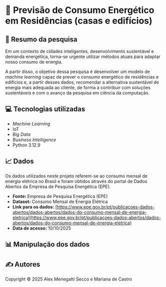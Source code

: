 # 🔎 Previsão de Consumo Energético em Residências (casas e edifícios)

## 📝 Resumo da pesquisa
Em um contexto de cidades inteligentes, desenvolvimento sustentável e demanda energética, torna-se urgente utilizar métodos atuais para adaptar nosso consumo de energia.

A partir disso, o objetivo dessa pesquisa é desenvolver um modelo de _machine learning_ capaz de prever o consumo energético de residências e edifícios e, a partir desses dados, recomendar a alternativa sustentável de energia mais adequada ao cliente, de forma a contribuir com soluções sustentáveis e com o avanço da pesquisa em ciência da computação.

## 💻 Tecnologias utilizadas
- _Machine Learning_
- IoT
- _Big Data_
- _Business Intelligence_
- Python 3.12.9

## 📈 Dados
Os dados utilizados neste projeto referem-se ao consumo mensal de energia elétrica no Brasil e foram obtidos através do portal de Dados Abertos da Empresa de Pesquisa Energética (EPE).

- **Fonte:** Empresa de Pesquisa Energética (EPE)
- **Dataset:** Consumo Mensal de Energia Elétrica
- **Link para os dados:** [https://www.epe.gov.br/pt/publicacoes-dados-abertos/dados-abertos/dados-do-consumo-mensal-de-energia-eletrica](https://www.epe.gov.br/pt/publicacoes-dados-abertos/dados-abertos/dados-do-consumo-mensal-de-energia-eletrica)
- **Data de acesso:** 10/10/2025

## 📊 Manipulação dos dados


## ✍️ Autores
Copyright © 2025 Alex Menegatti Secco e Mariana de Castro
